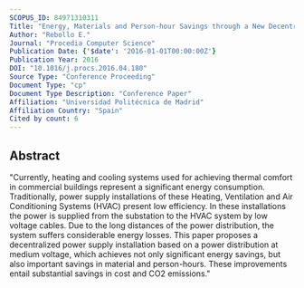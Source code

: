 ```yaml
---
SCOPUS_ID: 84971310311
Title: "Energy, Materials and Person-hour Savings through a New Decentralized Power Supply for HVAC in Large Buildings. A Case Study: A Shopping Center in Spain"
Author: "Rebollo E."
Journal: "Procedia Computer Science"
Publication Date: {'$date': '2016-01-01T00:00:00Z'}
Publication Year: 2016
DOI: "10.1016/j.procs.2016.04.180"
Source Type: "Conference Proceeding"
Document Type: "cp"
Document Type Description: "Conference Paper"
Affiliation: "Universidad Politécnica de Madrid"
Affiliation Country: "Spain"
Cited by count: 6
---
```


## Abstract
"Currently, heating and cooling systems used for achieving thermal comfort in commercial buildings represent a significant energy consumption. Traditionally, power supply installations of these Heating, Ventilation and Air Conditioning Systems (HVAC) present low efficiency. In these installations the power is supplied from the substation to the HVAC system by low voltage cables. Due to the long distances of the power distribution, the system suffers considerable energy losses. This paper proposes a decentralized power supply installation based on a power distribution at medium voltage, which achieves not only significant energy savings, but also important savings in material and person-hours. These improvements entail substantial savings in cost and CO2 emissions."

